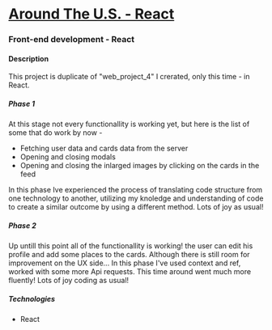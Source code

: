 # [Around The U.S. - React](https://rivershertz.github.io/around-react/)
### Front-end development - React

#### Description
This project is duplicate of "web_project_4" I crerated, only this time - in React.
##### Phase 1
At this stage not every functionallity is working yet, but here is the list of some that do work by now -
* Fetching user data and cards data from the server
* Opening and closing modals
* Opening and closing the inlarged images by clicking on the cards in the feed

In this phase Ive experienced the process of translating code structure from one technology to another, utilizing my knoledge and understanding of code to create a similar outcome by using a different method.
Lots of joy as usual!

##### Phase 2
Up untill this point all of the functionallity is working! the user can edit his profile and add some places to the cards. Although there is still room for improvement on the UX side...
In this phase I've used context and ref, worked with some more Api requests.
This time around went much more fluently!
Lots of joy coding as usual!

##### Technologies
* React
